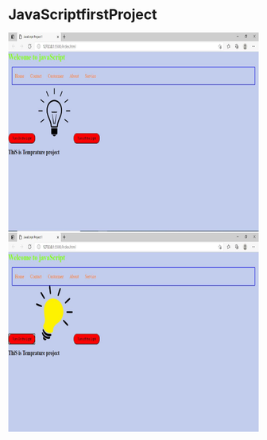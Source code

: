 # JavaScriptfirstProject

<img src="/images/ss1.JPG" height="400" width="750"><br>
<img src="/images/ss2.JPG" height="400" width="750"><br>
